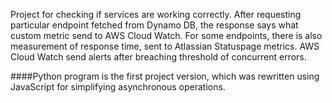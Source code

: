 Project for checking if services are working correctly.
After requesting particular endpoint fetched from Dynamo DB, the response says what custom metric send to AWS Cloud Watch.
For some endpoints, there is also measurement of response time, sent to Atlassian Statuspage metrics. 
AWS Cloud Watch send alerts after breaching threshold of concurrent errors.

####Python program is the first project version, which was rewritten using JavaScript for simplifying asynchronous operations.
